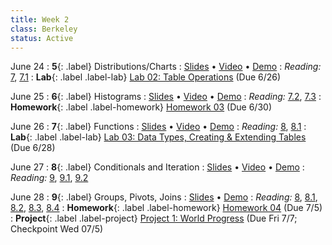 ```yaml
---
title: Week 2
class: Berkeley
status: Active
---
```


June 24
: **5**{: .label} Distributions/Charts
: [Slides](https://docs.google.com/presentation/d/1tEQtCpPoDx8ccI6T-taTx9KgSdgf9vCqT0eltPO_DMk/edit?usp=sharing) &#8226; [Video](https://bcourses.berkeley.edu/courses/1525580/external_tools/78985) &#8226; [Demo](https://data8.datahub.berkeley.edu/hub/user-redirect/git-pull?repo=https%3A%2F%2Fgithub.com%2Fdata-8%2Fmaterials-su23&urlpath=retro%2Ftree%2Fmaterials-su23%2Flec%2Flec05.ipynb&branch=main)
: _Reading:_ [7](https://inferentialthinking.com/chapters/07/Visualization.html), [7.1](https://inferentialthinking.com/chapters/07/1/Visualizing_Categorical_Distributions.html)
: **Lab**{: .label .label-lab} [Lab 02: Table Operations](https://data8.datahub.berkeley.edu/hub/user-redirect/git-pull?repo=https%3A%2F%2Fgithub.com%2Fdata-8%2Fmaterials-su23&urlpath=retro%2Ftree%2Fmaterials-su23%2Fmaterials%2Flab%2Flab02%2Flab02.ipynb&branch=main) (Due 6/26)

June 25
: **6**{: .label} Histograms
: [Slides](https://docs.google.com/presentation/d/1ckN-GjEL4LSu_iwTnBz7J6asangBrj_HxV3mg9l4yJE/edit?usp=sharing) &#8226; [Video](https://bcourses.berkeley.edu/courses/1525580/external_tools/78985) &#8226; [Demo](https://data8.datahub.berkeley.edu/hub/user-redirect/git-pull?repo=https%3A%2F%2Fgithub.com%2Fdata-8%2Fmaterials-su23&urlpath=tree%2Fmaterials-su23%2Flec%2Flec06_completed.ipynb&branch=main)
: _Reading:_ [7.2](https://inferentialthinking.com/chapters/07/2/Visualizing_Numerical_Distributions.html), [7.3](https://inferentialthinking.com/chapters/07/3/Overlaid_Graphs.html)
: **Homework**{: .label .label-homework} [Homework 03](https://data8.datahub.berkeley.edu/hub/user-redirect/git-pull?repo=https%3A%2F%2Fgithub.com%2Fdata-8%2Fmaterials-su23&urlpath=tree%2Fmaterials-su23%2Fmaterials%2Fhw%2Fhw03%2Fhw03.ipynb&branch=main) (Due 6/30)

June 26
: **7**{: .label} Functions
: [Slides](https://docs.google.com/presentation/d/18fNKEpGHjkvSUld88U74iZ876o7el_JyUUYhsDX3HdU/edit?usp=sharing) &#8226; [Video](https://bcourses.berkeley.edu/courses/1525580/external_tools/78985) &#8226; [Demo](https://data8.datahub.berkeley.edu/hub/user-redirect/git-pull?repo=https%3A%2F%2Fgithub.com%2Fdata-8%2Fmaterials-su23&urlpath=tree%2Fmaterials-su23%2Flec%2Flec07-completed.ipynb&branch=main)
: _Reading:_ [8](https://inferentialthinking.com/chapters/08/Functions_and_Tables.html), [8.1](https://inferentialthinking.com/chapters/08/1/Applying_a_Function_to_a_Column.html)
: **Lab**{: .label .label-lab} [Lab 03: Data Types, Creating & Extending Tables](https://data8.datahub.berkeley.edu/hub/user-redirect/git-pull?repo=https%3A%2F%2Fgithub.com%2Fdata-8%2Fmaterials-su23&urlpath=tree%2Fmaterials-su23%2Fmaterials%2Flab%2Flab03%2Flab03.ipynb&branch=main) (Due 6/28)

June 27
: **8**{: .label} Conditionals and Iteration
: [Slides](https://docs.google.com/presentation/d/1_oLVKppwuKoX0vjUh8jYfkVrFWiHiXRofCFDqcq3r40/edit?usp=sharing) &#8226; [Video](https://bcourses.berkeley.edu/courses/1525580/external_tools/78985) &#8226; [Demo](https://data8.datahub.berkeley.edu/hub/user-redirect/git-pull?repo=https%3A%2F%2Fgithub.com%2Fdata-8%2Fmaterials-su23&urlpath=tree%2Fmaterials-su23%2Flec%2Flec08-completed.ipynb&branch=main)
: _Reading:_ [9](https://inferentialthinking.com/chapters/09/Randomness.html), [9.1](https://inferentialthinking.com/chapters/09/1/Conditional_Statements.html), [9.2](https://inferentialthinking.com/chapters/09/2/Iteration.html)

June 28
: **9**{: .label} Groups, Pivots, Joins
: [Slides](https://docs.google.com/presentation/d/1nvNDNUn1OlkEHKxoJ5x2HBvxYG4UpsGZpHTngRvSi_M/edit#slide=id.g610d9f86d0_0_5) &#8226; [Demo](https://data8.datahub.berkeley.edu/hub/user-redirect/git-pull?repo=https%3A%2F%2Fgithub.com%2Fdata-8%2Fmaterials-su23&urlpath=tree%2Fmaterials-su23%2Flec%2Flec09-completed.ipynb&branch=main)
: _Reading:_ [8](https://inferentialthinking.com/chapters/08/Functions_and_Tables.html), [8.1](https://inferentialthinking.com/chapters/08/1/Applying_a_Function_to_a_Column.html), [8.2](https://inferentialthinking.com/chapters/08/2/Classifying_by_One_Variable.html), [8.3](https://inferentialthinking.com/chapters/08/3/Cross-Classifying_by_More_than_One_Variable.html), [8.4](https://inferentialthinking.com/chapters/08/4/Joining_Tables_by_Columns.html)
: **Homework**{: .label .label-homework} [Homework 04](https://data8.datahub.berkeley.edu/hub/user-redirect/git-pull?repo=https%3A%2F%2Fgithub.com%2Fdata-8%2Fmaterials-su23&urlpath=retro%2Ftree%2Fmaterials-su23%2Fmaterials%2Fhw%2Fhw04%2Fhw04.ipynb&branch=main) (Due 7/5)
: **Project**{: .label .label-project} [Project 1: World Progress](https://data8.datahub.berkeley.edu/hub/user-redirect/git-pull?repo=https%3A%2F%2Fgithub.com%2Fdata-8%2Fmaterials-su23&urlpath=tree%2Fmaterials-su23%2Fmaterials%2Fproject%2Fproject1%2Fproject1.ipynb&branch=main) (Due Fri 7/7; Checkpoint Wed 07/5)
